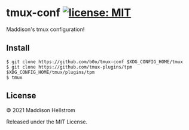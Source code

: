 # tmux-conf [![license: MIT](https://img.shields.io/github/license/b0o/tmux-conf?style=flat&color=green)](https://mit-license.org)

Maddison's tmux configuration!

## Install

```
$ git clone https://github.com/b0o/tmux-conf $XDG_CONFIG_HOME/tmux
$ git clone https://github.com/tmux-plugins/tpm $XDG_CONFIG_HOME/tmux/plugins/tpm
$ tmux
```

## License

&copy; 2021 Maddison Hellstrom

Released under the MIT License.
